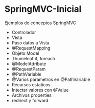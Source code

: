 # SpringMVC-Inicial
Ejemplos de conceptos SpringMVC

- Controlador
- Vista
- Paso datos a Vista
- @RequestMapping
- Objeto Model
- Thumeleaf if, foreach
- @ModelAttribute
- @RequestParam
- @PathVariable
- @Varios parametros en @PathVariable
- Recursos estaticos
- Intectar valores con @Value
- Archivos properties
- redirect y forward
